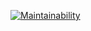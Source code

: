 [![Maintainability](https://api.codeclimate.com/v1/badges/5ba00e8672dd0d2e83f1/maintainability)](https://codeclimate.com/github/fazvil/php-project-lvl2/maintainability)
